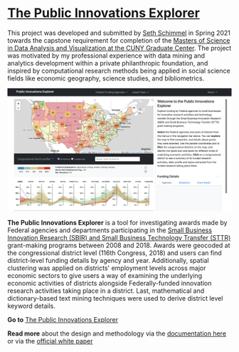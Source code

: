 # [The Public Innovations Explorer](https://sethsch.github.io/innovations-explorer/app/index.html)


This project was developed and submitted by [Seth Schimmel](mailto:seth.schimmel@gmail.com) in Spring 2021 towards the capstone requirement for completion of the [Masters of Science in Data Analysis and Visualization at the CUNY Graduate Center](https://www.gc.cuny.edu/Page-Elements/Academics-Research-Centers-Initiatives/Masters-Programs/Data-Analysis-and-Visualization). 
The project was motivated by my professional experience with data mining and analytics development within a private philanthropic foundation, and inspired by computational research methods being applied in social science fields like economic geography, science studies, and bibliometrics.  
   

![explorer](screenshot.png)

**The Public Innovations Explorer** is a tool for investigating awards made by Federal agencies and departments participating in the [Small Business Innovation Research (SBIR) and Small Business Technology Transfer (STTR)](https://www.sbir.gov) grant-making programs between 2008 and 2018.  Awards were geocoded at the congressional district level (116th Congress, 2018) and users can find district-level funding details by agency and year.  Additionally, spatial clustering was applied on districts' employment levels across major economic sectors to give users a way of examining the underlying economic activities of districts alongside Federally-funded innovation research activities taking place in a district.  Last, mathematical and dictionary-based text mining techniques were used to derive district level keyword details.  

**Go to** [The Public Innovations Explorer](https://sethsch.github.io/innovations-explorer/app/index.html)

**Read more** about the design and methodology via the [documentation here](Documentation.md) or via the [official white paper](process/whitepaper_draft_04192021.docx)


